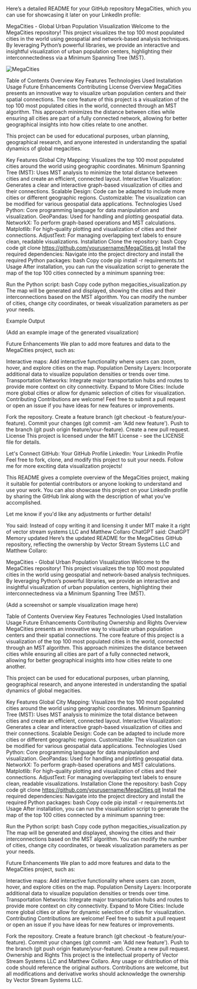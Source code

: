 
Here’s a detailed README for your GitHub repository MegaCities, which you can use for showcasing it later on your LinkedIn profile:

MegaCities - Global Urban Population Visualization
Welcome to the MegaCities repository! This project visualizes the top 100 most populated cities in the world using geospatial and network-based analysis techniques. By leveraging Python’s powerful libraries, we provide an interactive and insightful visualization of urban population centers, highlighting their interconnectedness via a Minimum Spanning Tree (MST).

![MegaCities](https://github.com/user-attachments/assets/74ddfc19-144e-4366-ab11-16ee03b299a8)


Table of Contents
Overview
Key Features
Technologies Used
Installation
Usage
Future Enhancements
Contributing
License
Overview
MegaCities presents an innovative way to visualize urban population centers and their spatial connections. The core feature of this project is a visualization of the top 100 most populated cities in the world, connected through an MST algorithm. This approach minimizes the distance between cities while ensuring all cities are part of a fully connected network, allowing for better geographical insights into how cities relate to one another.

This project can be used for educational purposes, urban planning, geographical research, and anyone interested in understanding the spatial dynamics of global megacities.

Key Features
Global City Mapping: Visualizes the top 100 most populated cities around the world using geographic coordinates.
Minimum Spanning Tree (MST): Uses MST analysis to minimize the total distance between cities and create an efficient, connected layout.
Interactive Visualization: Generates a clear and interactive graph-based visualization of cities and their connections.
Scalable Design: Code can be adapted to include more cities or different geographic regions.
Customizable: The visualization can be modified for various geospatial data applications.
Technologies Used
Python: Core programming language for data manipulation and visualization.
GeoPandas: Used for handling and plotting geospatial data.
NetworkX: To perform graph-based operations and MST calculations.
Matplotlib: For high-quality plotting and visualization of cities and their connections.
AdjustText: For managing overlapping text labels to ensure clean, readable visualizations.
Installation
Clone the repository:
bash
Copy code
git clone https://github.com/yourusername/MegaCities.git
Install the required dependencies: Navigate into the project directory and install the required Python packages:
bash
Copy code
pip install -r requirements.txt
Usage
After installation, you can run the visualization script to generate the map of the top 100 cities connected by a minimum spanning tree:

Run the Python script:
bash
Copy code
python megacities_visualization.py
The map will be generated and displayed, showing the cities and their interconnections based on the MST algorithm.
You can modify the number of cities, change city coordinates, or tweak visualization parameters as per your needs.

Example Output

(Add an example image of the generated visualization)

Future Enhancements
We plan to add more features and data to the MegaCities project, such as:

Interactive maps: Add interactive functionality where users can zoom, hover, and explore cities on the map.
Population Density Layers: Incorporate additional data to visualize population densities or trends over time.
Transportation Networks: Integrate major transportation hubs and routes to provide more context on city connectivity.
Expand to More Cities: Include more global cities or allow for dynamic selection of cities for visualization.
Contributing
Contributions are welcome! Feel free to submit a pull request or open an issue if you have ideas for new features or improvements.

Fork the repository.
Create a feature branch (git checkout -b feature/your-feature).
Commit your changes (git commit -am 'Add new feature').
Push to the branch (git push origin feature/your-feature).
Create a new pull request.
License
This project is licensed under the MIT License - see the LICENSE file for details.

Let's Connect
GitHub: Your GitHub Profile
LinkedIn: Your LinkedIn Profile
Feel free to fork, clone, and modify this project to suit your needs. Follow me for more exciting data visualization projects!

This README gives a complete overview of the MegaCities project, making it suitable for potential contributors or anyone looking to understand and use your work. You can also showcase this project on your LinkedIn profile by sharing the GitHub link along with the description of what you’ve accomplished.

Let me know if you'd like any adjustments or further details!






You said:
Instead of copy writing it and licensing it under MIT make it a right of vector stream systems LLC and Matthew Collaro
ChatGPT said:
ChatGPT
Memory updated
Here’s the updated README for the MegaCities GitHub repository, reflecting the ownership by Vector Stream Systems LLC and Matthew Collaro:

MegaCities - Global Urban Population Visualization
Welcome to the MegaCities repository! This project visualizes the top 100 most populated cities in the world using geospatial and network-based analysis techniques. By leveraging Python’s powerful libraries, we provide an interactive and insightful visualization of urban population centers, highlighting their interconnectedness via a Minimum Spanning Tree (MST).


(Add a screenshot or sample visualization image here)

Table of Contents
Overview
Key Features
Technologies Used
Installation
Usage
Future Enhancements
Contributing
Ownership and Rights
Overview
MegaCities presents an innovative way to visualize urban population centers and their spatial connections. The core feature of this project is a visualization of the top 100 most populated cities in the world, connected through an MST algorithm. This approach minimizes the distance between cities while ensuring all cities are part of a fully connected network, allowing for better geographical insights into how cities relate to one another.

This project can be used for educational purposes, urban planning, geographical research, and anyone interested in understanding the spatial dynamics of global megacities.

Key Features
Global City Mapping: Visualizes the top 100 most populated cities around the world using geographic coordinates.
Minimum Spanning Tree (MST): Uses MST analysis to minimize the total distance between cities and create an efficient, connected layout.
Interactive Visualization: Generates a clear and interactive graph-based visualization of cities and their connections.
Scalable Design: Code can be adapted to include more cities or different geographic regions.
Customizable: The visualization can be modified for various geospatial data applications.
Technologies Used
Python: Core programming language for data manipulation and visualization.
GeoPandas: Used for handling and plotting geospatial data.
NetworkX: To perform graph-based operations and MST calculations.
Matplotlib: For high-quality plotting and visualization of cities and their connections.
AdjustText: For managing overlapping text labels to ensure clean, readable visualizations.
Installation
Clone the repository:
bash
Copy code
git clone https://github.com/yourusername/MegaCities.git
Install the required dependencies: Navigate into the project directory and install the required Python packages:
bash
Copy code
pip install -r requirements.txt
Usage
After installation, you can run the visualization script to generate the map of the top 100 cities connected by a minimum spanning tree:

Run the Python script:
bash
Copy code
python megacities_visualization.py
The map will be generated and displayed, showing the cities and their interconnections based on the MST algorithm.
You can modify the number of cities, change city coordinates, or tweak visualization parameters as per your needs.


Future Enhancements
We plan to add more features and data to the MegaCities project, such as:

Interactive maps: Add interactive functionality where users can zoom, hover, and explore cities on the map.
Population Density Layers: Incorporate additional data to visualize population densities or trends over time.
Transportation Networks: Integrate major transportation hubs and routes to provide more context on city connectivity.
Expand to More Cities: Include more global cities or allow for dynamic selection of cities for visualization.
Contributing
Contributions are welcome! Feel free to submit a pull request or open an issue if you have ideas for new features or improvements.

Fork the repository.
Create a feature branch (git checkout -b feature/your-feature).
Commit your changes (git commit -am 'Add new feature').
Push to the branch (git push origin feature/your-feature).
Create a new pull request.
Ownership and Rights
This project is the intellectual property of Vector Stream Systems LLC and Matthew Collaro. Any usage or distribution of this code should reference the original authors. Contributions are welcome, but all modifications and derivative works should acknowledge the ownership by Vector Stream Systems LLC.
